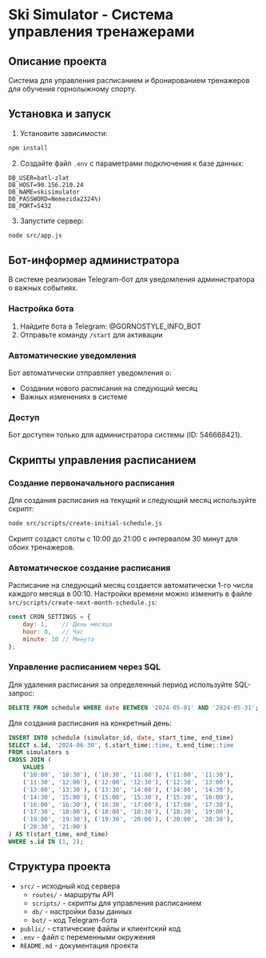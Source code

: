 # Ski Simulator - Система управления тренажерами

## Описание проекта
Система для управления расписанием и бронированием тренажеров для обучения горнолыжному спорту.

## Установка и запуск
1. Установите зависимости:
```bash
npm install
```

2. Создайте файл `.env` с параметрами подключения к базе данных:
```
DB_USER=batl-zlat
DB_HOST=90.156.210.24
DB_NAME=skisimulator
DB_PASSWORD=Nemezida2324%)
DB_PORT=5432
```

3. Запустите сервер:
```bash
node src/app.js
```

## Бот-информер администратора
В системе реализован Telegram-бот для уведомления администратора о важных событиях.

### Настройка бота
1. Найдите бота в Telegram: @GORNOSTYLE_INFO_BOT
2. Отправьте команду `/start` для активации

### Автоматические уведомления
Бот автоматически отправляет уведомления о:
- Создании нового расписания на следующий месяц
- Важных изменениях в системе

### Доступ
Бот доступен только для администратора системы (ID: 546668421).

## Скрипты управления расписанием

### Создание первоначального расписания
Для создания расписания на текущий и следующий месяц используйте скрипт:
```bash
node src/scripts/create-initial-schedule.js
```
Скрипт создаст слоты с 10:00 до 21:00 с интервалом 30 минут для обоих тренажеров.

### Автоматическое создание расписания
Расписание на следующий месяц создается автоматически 1-го числа каждого месяца в 00:10.
Настройки времени можно изменить в файле `src/scripts/create-next-month-schedule.js`:
```javascript
const CRON_SETTINGS = {
    day: 1,    // День месяца
    hour: 0,   // Час
    minute: 10 // Минута
};
```

### Управление расписанием через SQL
Для удаления расписания за определенный период используйте SQL-запрос:
```sql
DELETE FROM schedule WHERE date BETWEEN '2024-05-01' AND '2024-05-31';
```

Для создания расписания на конкретный день:
```sql
INSERT INTO schedule (simulator_id, date, start_time, end_time)
SELECT s.id, '2024-06-30', t.start_time::time, t.end_time::time
FROM simulators s
CROSS JOIN (
    VALUES 
    ('10:00', '10:30'), ('10:30', '11:00'), ('11:00', '11:30'),
    ('11:30', '12:00'), ('12:00', '12:30'), ('12:30', '13:00'),
    ('13:00', '13:30'), ('13:30', '14:00'), ('14:00', '14:30'),
    ('14:30', '15:00'), ('15:00', '15:30'), ('15:30', '16:00'),
    ('16:00', '16:30'), ('16:30', '17:00'), ('17:00', '17:30'),
    ('17:30', '18:00'), ('18:00', '18:30'), ('18:30', '19:00'),
    ('19:00', '19:30'), ('19:30', '20:00'), ('20:00', '20:30'),
    ('20:30', '21:00')
) AS t(start_time, end_time)
WHERE s.id IN (1, 2);
```

## Структура проекта
- `src/` - исходный код сервера
  - `routes/` - маршруты API
  - `scripts/` - скрипты для управления расписанием
  - `db/` - настройки базы данных
  - `bot/` - код Telegram-бота
- `public/` - статические файлы и клиентский код
- `.env` - файл с переменными окружения
- `README.md` - документация проекта 